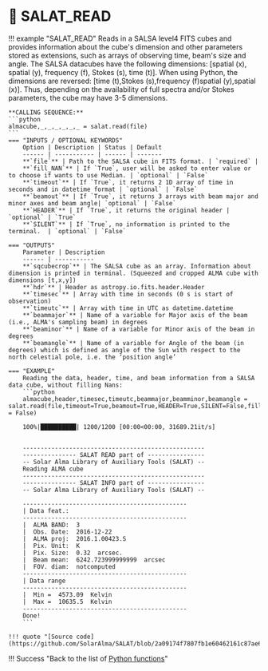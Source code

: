 # :low_brightness: SALAT_READ

!!! example "SALAT_READ"
	Reads in a SALSA level4 FITS cubes and provides information about the cube's dimension and other parameters stored as extensions,
	such as arrays of observing time, beam's size and angle.
	The SALSA datacubes have the following dimensions: [spatial (x), spatial (y), frequency (f), Stokes (s), time (t)].
	When using Python, the dimensions are reversed: [time (t),Stokes (s),frequency (f)spatial (y),spatial (x)].
	Thus, depending on the availability of full spectra and/or Stokes parameters, the cube may have 3-5 dimensions.
	
	**CALLING SEQUENCE:**
	```python
	almacube,_,_,_,_,_,_ = salat.read(file)
	```
	=== "INPUTS / OPTIONAL KEYWORDS"
		Option | Description | Status | Default
		------ | ----------- | ------ | -------
		**`file`** | Path to the SALSA cube in FITS format. | `required` | 
		**`fill_NAN`** | If `True`, user will be asked to enter value or to choose if wants to use Median. | `optional` | `False`
		**`timeout`** | If `True`, it returns 2 1D array of time in seconds and in datetime format | `optional` | `False`
		**`beamout`** | If `True`, it returns 3 arrays with beam major and minor axes and beam angle| `optional` | `False`
		**`HEADER`** | If `True`, it returns the original header | `optional` | `True`
		**`SILENT`** | If `True`, no information is printed to the terminal.  | `optional` | `False`
	
	=== "OUTPUTS"
		Parameter | Description
		------ | -----------
		**`sqcubecrop`** | The SALSA cube as an array. Information about dimension is printed in terminal. (Squeezed and cropped ALMA cube with dimensions [t,x,y])
		**`hdr`** | Header as astropy.io.fits.header.Header
		**`timesec`** | Array with time in seconds (0 s is start of observation)
		**`timeutc`** | Array with time in UTC as datetime.datetime
		**`beammajor`** | Name of a variable for Major axis of the beam (i.e., ALMA's sampling beam) in degrees 
		**`beaminor`** | Name of a variable for Minor axis of the beam in degrees
		**`beamangle`** | Name of a variable for Angle of the beam (in degrees) which is defined as angle of the Sun with respect to the north celestial pole, i.e. the ‘position angle’
		
	=== "EXAMPLE"
		Reading the data, header, time, and beam information from a SALSA data cube, without filling Nans:
		```python
		almacube,header,timesec,timeutc,beammajor,beamminor,beamangle = salat.read(file,timeout=True,beamout=True,HEADER=True,SILENT=False,fillNan = False)

		100%|██████████| 1200/1200 [00:00<00:00, 31689.21it/s]

    
		---------------------------------------------------
		--------------- SALAT READ part of ----------------
		-- Solar Alma Library of Auxiliary Tools (SALAT) --
		Reading ALMA cube
		---------------------------------------------------
		--------------- SALAT INFO part of ----------------
		-- Solar Alma Library of Auxiliary Tools (SALAT) --
		
		----------------------------------------------
		| Data feat.: 
		----------------------------------------------
		|  ALMA BAND:  3
		|  Obs. Date:  2016-12-22
		|  ALMA proj:  2016.1.00423.S
		|  Pix. Unit:  K
		|  Pix. Size:  0.32  arcsec.
		|  Beam mean:  6242.723999999999  arcsec
		|  FOV. diam:  notcomputed
		----------------------------------------------
		| Data range 
		----------------------------------------------
		|  Min =  4573.09  Kelvin
		|  Max =  10635.5  Kelvin
		----------------------------------------------
		Done!
		```
	
	!!! quote "[Source code](https://github.com/SolarAlma/SALAT/blob/2a09174f7807fb1e60462161c87ae65425180b31/Python/salat.py#L18)"

!!! Success "Back to the list of [Python functions](../idl.md)"